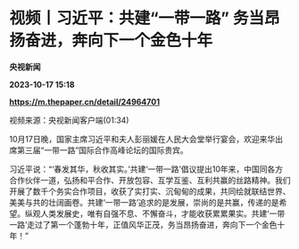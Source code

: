 # 视频丨习近平：共建“一带一路” 务当昂扬奋进，奔向下一个金色十年
**央视新闻**

**2023-10-17 15:18**

**https://m.thepaper.cn/detail/24964701**

视频来源：央视新闻客户端(01:34)

10月17日晚，国家主席习近平和夫人彭丽媛在人民大会堂举行宴会，欢迎来华出席第三届“一带一路”国际合作高峰论坛的国际贵宾。

习近平说：“‘春发其华，秋收其实。’共建‘一带一路’倡议提出10年来，中国同各方合作伙伴一道，弘扬和平合作、开放包容、互学互鉴、互利共赢的丝路精神。我们开展了数千个务实合作项目，收获了实打实、沉甸甸的成果，共同绘就联结世界、美美与共的壮阔画卷。共建‘一带一路’追求的是发展，崇尚的是共赢，传递的是希望。纵观人类发展史，唯有自强不息、不懈奋斗，才能收获累累果实。共建‘一带一路’走过了第一个蓬勃十年，正值风华正茂，务当昂扬奋进，奔向下一个金色十年！”